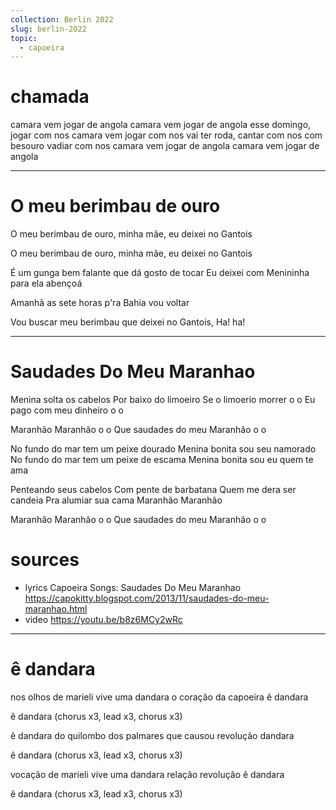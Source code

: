 ```yaml
---
collection: Berlin 2022
slug: berlin-2022
topic:
  - capoeira
---
```


# chamada

camara vem jogar de angola
camara vem jogar de angola
esse domingo, jogar com nos
camara vem jogar com nos
vai ter roda, cantar com nos
com besouro vadiar com nos
camara vem jogar de angola
camara vem jogar de angola

---

# O meu berimbau de ouro

O meu berimbau de ouro,
minha mãe, eu deixei no Gantois

O meu berimbau de ouro,
minha mãe, eu deixei no Gantois

É um gunga bem falante
que dá gosto de tocar
Eu deixei com Menininha
para ela abençoá

Amanhã as sete horas
p'ra Bahia vou voltar

Vou buscar meu berimbau
que deixei no Gantois,
Ha! ha!

---

# Saudades Do Meu Maranhao

Menina solta os cabelos
Por baixo do limoeiro
Se o limoerio morrer o o
Eu pago com meu dinheiro o o

Maranhão Maranhão o o
Que saudades do meu Maranhão o o

No fundo do mar tem um peixe dourado
Menina bonita sou seu namorado
No fundo do mar tem um peixe de escama
Menina bonita sou eu quem te ama

Penteando seus cabelos
Com pente de barbatana
Quem me dera ser candeia
Pra alumiar sua cama
Maranhão Maranhão

Maranhão Maranhão o o
Que saudades do meu Maranhão o o

# sources
- lyrics Capoeira Songs: Saudades Do Meu Maranhao https://capokitty.blogspot.com/2013/11/saudades-do-meu-maranhao.html
- video https://youtu.be/b8z6MCy2wRc

---

# ê dandara

nos olhos de marieli
vive uma dandara
o coração da capoeira
ê dandara

ê dandara (chorus x3, lead x3, chorus x3)

ê dandara
do quilombo dos palmares
que causou revolução
dandara

ê dandara (chorus x3, lead x3, chorus x3)

vocação de marieli
vive uma dandara
relação revolução
ê dandara

ê dandara (chorus x3, lead x3, chorus x3)
